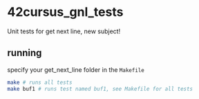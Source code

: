 # 42cursus_gnl_tests
Unit tests for get next line, new subject!

## running
specify your get_next_line folder in the `Makefile`

```sh
make # runs all tests
make buf1 # runs test named buf1, see Makefile for all tests
```
